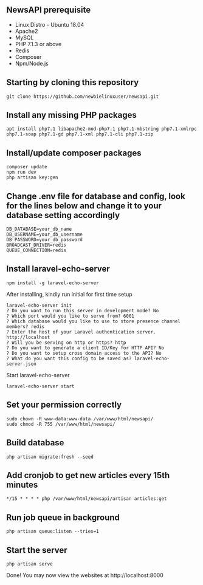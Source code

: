 ## NewsAPI prerequisite

- Linux Distro - Ubuntu 18.04
- Apache2
- MySQL
- PHP 7.1.3 or above
- Redis
- Composer
- Npm/Node.js

## Starting by cloning this repository
```
git clone https://github.com/newbielinuxuser/newsapi.git
```

## Install any missing PHP packages
```
apt install php7.1 libapache2-mod-php7.1 php7.1-mbstring php7.1-xmlrpc php7.1-soap php7.1-gd php7.1-xml php7.1-cli php7.1-zip
```

## Install/update composer packages
```
composer update
npm run dev
php artisan key:gen
```


## Change .env file for database and config, look for the lines below and change it to your database setting accordingly
```
DB_DATABASE=your_db_name
DB_USERNAME=your_db_username
DB_PASSWORD=your_db_password
BROADCAST_DRIVER=redis
QUEUE_CONNECTION=redis
```

## Install laravel-echo-server 
```
npm install -g laravel-echo-server
```

After installing, kindly run initial for first time setup
```
laravel-echo-server init
? Do you want to run this server in development mode? No
? Which port would you like to serve from? 6001
? Which database would you like to use to store presence channel members? redis
? Enter the host of your Laravel authentication server. http://localhost
? Will you be serving on http or https? http
? Do you want to generate a client ID/Key for HTTP API? No
? Do you want to setup cross domain access to the API? No
? What do you want this config to be saved as? laravel-echo-server.json
```

Start laravel-echo-server
```
laravel-echo-server start
```

## Set your permission correctly
```
sudo chown -R www-data:www-data /var/www/html/newsapi/
sudo chmod -R 755 /var/www/html/newsapi/
```

## Build database
```
php artisan migrate:fresh --seed
```

## Add cronjob to get new articles every 15th minutes
```
*/15 * * * * php /var/www/html/newsapi/artisan articles:get
```

## Run job queue in background
```
php artisan queue:listen --tries=1
```

## Start the server
```
php artisan serve
```

Done! You may now view the websites at http://localhost:8000
